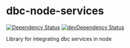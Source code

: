 # dbc-node-services

[![Dependency Status](https://david-dm.org/DBCDK/dbc-node-services.svg)](https://david-dm.org/DBCDK/dbc-node-services#info=dependencies)
[![devDependency Status](https://david-dm.org/DBCDK/dbc-node-services/dev-status.svg)](https://david-dm.org/DBCDK/dbc-node-services#info=devDependencies)

Library for integrating dbc services in node
